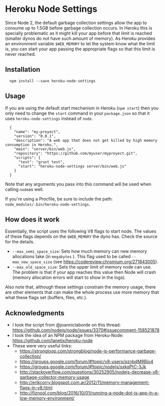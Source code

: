 # Heroku Node Settings

Since Node 2, the default garbage collection settings allow the app to consume up to 1.5GB before garbage collection occurs. In Heroku this is specially problematic as it might kill your app before that limit is reached (smaller dynos do not have such amount of memory).
As Heroku provides an environment variable `$WEB_MEMORY` to let the system know what the limit is, you can start your app passing the appropriate flags so that this limit is never reached.

## Installation
```
  npm install --save heroku-node-settings
```

## Usage
If you are using the default start mechanism in Heroku (`npm start`) then you only need to change the `start` command in your `package.json` so that it uses `heroku-node-settings` instead of `node`.  

```
  {
    "name": "my-proyect",
    "version": "0.0.1",
    "description": "A web app that does not get killed by high memory consumption in Heroku.",
    "main": "server/bin/web.js",
    "repository": "https://github.com/myuser/myproyect.git",
    "scripts": {
      "test": "grunt test",
      "start": "heroku-node-settings server/bin/web.js"
    }
  }
```
Note that any arguments you pass into this command will be used when calling `node`as well.

If you're using a Procfile, be sure to include the path: `node_modules/.bin/heroku-node-settings`.

## How does it work
Essentially, the script uses the following V8 flags to start node. The values of these flags depends on the `$WEB_MEMORY` the dyno has. Check the source for the details.

- `--max_semi_space_size`: Sets how much memory can new memory allocations take (in `megabytes` ). This flag used to be called `--max_new_space_size` (see https://codereview.chromium.org/271843005).
- `--max_old_space_size`: Sets the upper limit of memory node can use. The problem is that if your app reaches this value then Node will crash (memory allocation errors will start to show in the logs).

Also note that, although these settings constrain the memory usage, there are other elements that can make the whole process use more memory that what these flags set (buffers, files, etc.).

## Acknowledgments
* I took the script from @joanniclaborde on this thread: https://github.com/nodejs/node/issues/3370#issuecomment-158521878
* I took the idea of an NPM package from Heroku-Node: https://github.com/lanetix/heroku-node
* These were very useful links:
  - https://strongloop.com/strongblog/node-js-performance-garbage-collection/
  - https://groups.google.com/forum/#!topic/v8-users/qznbdM9Bio4
  - https://groups.google.com/forum/#!topic/nodejs/sxkqPtC-3Jk
  - http://stackoverflow.com/questions/30252905/nodejs-decrease-v8-garbage-collector-memory-usage
  - http://erikcorry.blogspot.com.ar/2012/11/memory-management-flags-in-v8.html
  - http://fiznool.com/blog/2016/10/01/running-a-node-dot-js-app-in-a-low-memory-environment/
